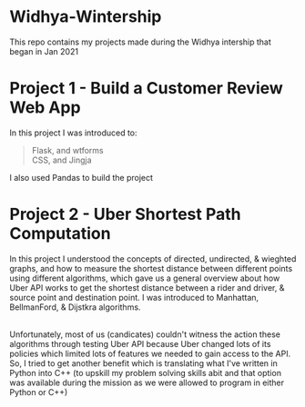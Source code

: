 # Widhya-Wintership
This repo contains my projects made during the Widhya intership that began in Jan 2021

# Project 1 - Build a Customer Review Web App
In this project I was introduced to:
> Flask, and wtforms <br/>
> CSS, and Jingja <br/>

I also used Pandas to build the project

# Project 2 - Uber Shortest Path Computation
In this project I understood the concepts of directed, undirected, & wieghted graphs, and how to measure the shortest distance between different points using different algorithms, which gave us a general overview about how Uber API works to get the shortest distance between a rider and driver, & source point and destination point. I was introduced to Manhattan, BellmanFord, & Dijstkra algorithms. <br/> <br/>

Unfortunately, most of us (candicates) couldn't witness the action these algorithms through testing Uber API because Uber changed lots of its policies which limited lots of features we needed to gain access to the API. So, I tried to get another benefit which is translating what I've written in Python into C++ (to upskill my problem solving skills abit and that option was available during the mission as we were allowed to program in either Python or C++)
